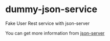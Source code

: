 # dummy-json-service

Fake User Rest service with json-server

You can get more information from [json-server](https://github.com/typicode/json-server) 
